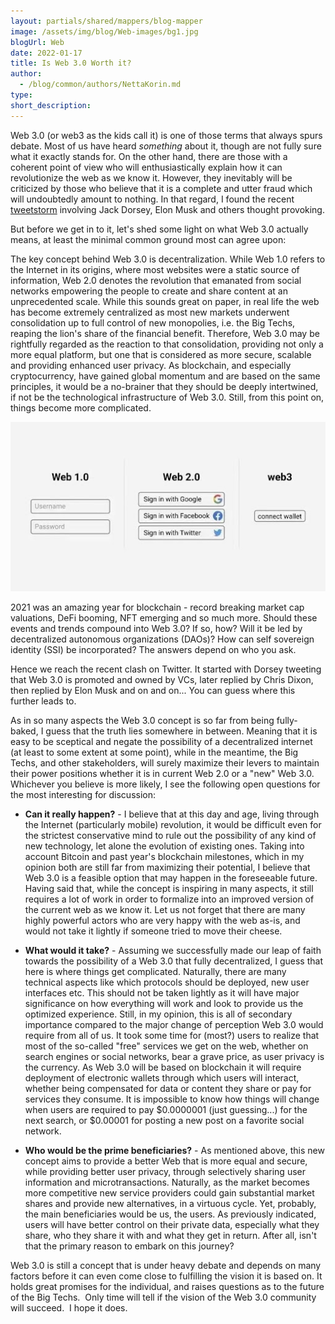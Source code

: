 ```yaml
---
layout: partials/shared/mappers/blog-mapper
image: /assets/img/blog/Web-images/bg1.jpg
blogUrl: Web
date: 2022-01-17
title: Is Web 3.0 Worth it?
author:
  - /blog/common/authors/NettaKorin.md
type:
short_description: 
---
```

Web 3.0 (or web3 as the kids call it) is one of those terms that always spurs debate. Most of us have heard *something* about it, though are not fully sure what it exactly stands for. On the other hand, there are those with a coherent point of view who will enthusiastically explain how it can revolutionize the web as we know it. However, they inevitably will be criticized by those who believe that it is a complete and utter fraud which will undoubtedly amount to nothing. In that regard, I found the recent [tweetstorm](https://www.theverge.com/2021/12/21/22848162/jack-dorsey-web3-criticism-a16z-ownership-venture-capital-twitter) involving Jack Dorsey, Elon Musk and others thought provoking.

But before we get in to it, let's shed some light on what Web 3.0 actually means, at least the minimal common ground most can agree upon:

The key concept behind Web 3.0 is decentralization. While Web 1.0 refers to the Internet in its origins, where most websites were a static source of information, Web 2.0 denotes the revolution that emanated from social networks empowering the people to create and share content at an unprecedented scale. While this sounds great on paper, in real life the web has become extremely centralized as most new markets underwent consolidation up to full control of new monopolies, i.e. the Big Techs, reaping the lion's share of the financial benefit. Therefore, Web 3.0 may be rightfully regarded as the reaction to that consolidation, providing not only a more equal platform, but one that is considered as more secure, scalable and providing enhanced user privacy. As blockchain, and especially cryptocurrency, have gained global momentum and are based on the same principles, it would be a no-brainer that they should be deeply intertwined, if not be the technological infrastructure of Web 3.0. Still, from this point on, things become more complicated.

![](/assets/img/blog/Web-images/image123.jpg)

2021 was an amazing year for blockchain - record breaking market cap valuations, DeFi booming, NFT emerging and so much more. Should these events and trends compound into Web 3.0? If so, how? Will it be led by decentralized autonomous organizations (DAOs)? How can self sovereign identity (SSI) be incorporated? The answers depend on who you ask.

Hence we reach the recent clash on Twitter. It started with Dorsey tweeting that Web 3.0 is promoted and owned by VCs, later replied by Chris Dixon, then replied by Elon Musk and on and on... You can guess where this further leads to.

As in so many aspects the Web 3.0 concept is so far from being fully-baked, I guess that the truth lies somewhere in between. Meaning that it is easy to be sceptical and negate the possibility of a decentralized internet (at least to some extent at some point), while in the meantime, the Big Techs, and other stakeholders, will surely maximize their levers to maintain their power positions whether it is in current Web 2.0 or a "new" Web 3.0. Whichever you believe is more likely, I see the following open questions for the most interesting for discussion:

-   **Can it really happen?** - I believe that at this day and age, living through the Internet (particularly mobile) revolution, it would be difficult even for the strictest conservative mind to rule out the possibility of any kind of new technology, let alone the evolution of existing ones. Taking into account Bitcoin and past year's blockchain milestones, which in my opinion both are still far from maximizing their potential, I believe that Web 3.0 is a feasible option that may happen in the foreseeable future. Having said that, while the concept is inspiring in many aspects, it still requires a lot of work in order to formalize into an improved version of the current web as we know it. Let us not forget that there are many highly powerful actors who are very happy with the web as-is, and would not take it lightly if someone tried to move their cheese.

-   **What would it take?** - Assuming we successfully made our leap of faith towards the possibility of a Web 3.0 that fully decentralized, I guess that here is where things get complicated. Naturally, there are many technical aspects like which protocols should be deployed, new user interfaces etc. This should not be taken lightly as it will have major significance on how everything will work and look to provide us the optimized experience. Still, in my opinion, this is all of secondary importance compared to the major change of perception Web 3.0 would require from all of us. It took some time for (most?) users to realize that most of the so-called "free" services we get on the web, whether on search engines or social networks, bear a grave price, as user privacy is the currency. As Web 3.0 will be based on blockchain it will require deployment of electronic wallets through which users will interact, whether being compensated for data or content they share or pay for services they consume. It is impossible to know how things will change when users are required to pay $0.0000001 (just guessing...) for the next search, or $0.00001 for posting a new post on a favorite social network.

-   **Who would be the prime beneficiaries?** - As mentioned above, this new concept aims to provide a better Web that is more equal and secure, while providing better user privacy, through selectively sharing user information and microtransactions. Naturally, as the market becomes more competitive new service providers could gain substantial market shares and provide new alternatives, in a virtuous cycle. Yet, probably, the main beneficiaries would be us, the users. As previously indicated, users will have better control on their private data, especially what they share, who they share it with and what they get in return. After all, isn't that the primary reason to embark on this journey?

Web 3.0 is still a concept that is under heavy debate and depends on many factors before it can even come close to fulfilling the vision it is based on. It holds great promises for the individual, and raises questions as to the future of the Big Techs.  Only time will tell if the vision of the Web 3.0 community will succeed.  I hope it does.
